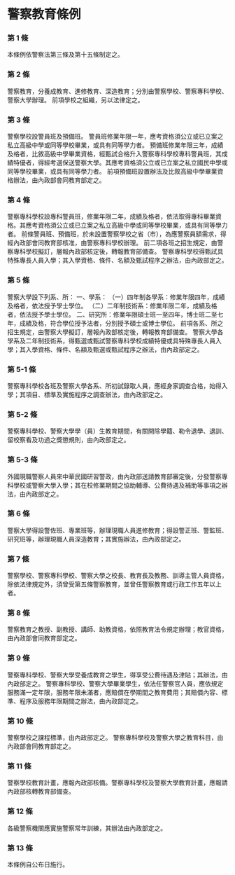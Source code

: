 # 警察教育條例

### 第 1 條

本條例依警察法第三條及第十五條制定之。

### 第 2 條

警察教育，分養成教育、進修教育、深造教育；分別由警察學校、警察專科學校、警察大學辦理。
前項學校之組織，另以法律定之。

### 第 3 條

警察學校設警員班及預備班。
警員班修業年限一年，應考資格須公立或已立案之私立高級中學或同等學校畢業，或具有同等學力者。
預備班修業年限三年，成績及格者，比敘高級中學畢業資格，經甄試合格升入警察專科學校專科警員班，其成績特優者，得經考選保送警察大學。其應考資格須公立或已立案之私立國民中學或同等學校畢業，或具有同等學力者。
前項預備班設置辦法及比敘高級中學畢業資格辦法，由內政部會同教育部定之。

### 第 4 條

警察專科學校設專科警員班，修業年限二年，成績及格者，依法取得專科畢業資格。其應考資格須公立或已立案之私立高級中學或同等學校畢業，或具有同等學力者。
前條警員班、預備班，於未設置警察學校之省（市），為應警察員額需求，得經內政部會同教育部核准，由警察專科學校辦理。
前二項各班之招生規定，由警察專科學校擬訂，層報內政部核定後，轉報教育部備查。
警察專科學校得甄試具特殊專長人員入學；其入學資格、條件、名額及甄試程序之辦法，由內政部定之。

### 第 5 條

警察大學設下列系、所：
一、學系：
（一）四年制各學系：修業年限四年，成績及格者，依法授予學士學位。
（二）二年制技術系：修業年限二年，成績及格者，依法授予學士學位。
二、研究所：修業年限碩士班一至四年，博士班二至七年，成績及格，符合學位授予法者，分別授予碩士或博士學位。
前項各系、所之招生規定，由警察大學擬訂，層報內政部核定後，轉報教育部備查。
警察大學各學系及二年制技術系，得甄選或甄試警察專科學校成績特優或具特殊專長人員入學；其入學資格、條件、名額及甄選或甄試程序之辦法，由內政部定之。

### 第 5-1 條

警察專科學校各班及警察大學各系、所初試錄取人員，應經身家調查合格，始得入學；其項目、標準及實施程序之調查辦法，由內政部定之。

### 第 5-2 條

警察專科學校、警察大學學（員）生教育期間，有關開除學籍、勒令退學、退訓、留校察看及功過之獎懲規則，由內政部定之。

### 第 5-3 條

外國現職警察人員來中華民國研習警政，由內政部送請教育部審定後，分發警察專科學校或警察大學入學；其在校修業期間之協助輔導、公費待遇及補助等事項之辦法，由內政部定之。

### 第 6 條

警察大學得設警佐班、專業班等，辦理現職人員進修教育；得設警正班、警監班、研究班等，辦理現職人員深造教育；其實施辦法，由內政部定之。

### 第 7 條

警察學校、警察專科學校、警察大學之校長、教育長及教務、訓導主管人員資格，除依法律規定外，須曾受第五條警察教育，並曾任警察教育或行政工作五年以上者。

### 第 8 條

警察教育之教授、副教授、講師、助教資格，依照教育法令規定辦理；教官資格，由內政部會同教育部定之。

### 第 9 條

警察專科學校、警察大學受養成教育之學生，得享受公費待遇及津貼；其辦法，由內政部定之。
警察專科學校、警察大學畢業學生，依法任警察官人員，應依規定服務滿一定年限，服務年限未滿者，應賠償在學期間之教育費用；其賠償內容、標準、程序及服務年限期間之辦法，由內政部定之。

### 第 10 條

警察學校之課程標準，由內政部定之。
警察專科學校及警察大學之教育科目，由內政部會同教育部定之。

### 第 11 條

警察學校教育計畫，應報內政部核備。警察專科學校及警察大學教育計畫，應報請內政部核轉教育部備查。

### 第 12 條

各級警察機關應實施警察常年訓練，其辦法由內政部定之。

### 第 13 條

本條例自公布日施行。
